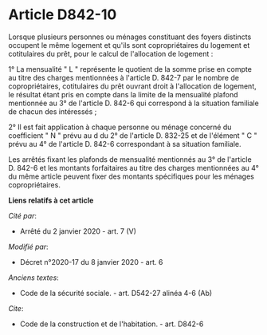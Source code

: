 # Article D842-10

Lorsque plusieurs personnes ou ménages constituant des foyers distincts occupent le même logement et qu'ils sont
copropriétaires du logement et cotitulaires du prêt, pour le calcul de l'allocation de logement :

1° La mensualité " L " représente le quotient de la somme prise en compte au titre des charges mentionnées à l'article D.
842-7 par le nombre de copropriétaires, cotitulaires du prêt ouvrant droit à l'allocation de logement, le résultat étant pris
en compte dans la limite de la mensualité plafond mentionnée au 3° de l'article D. 842-6 qui correspond à la situation
familiale de chacun des intéressés ;

2° Il est fait application à chaque personne ou ménage concerné du coefficient " N " prévu au d du 2° de l'article D. 832-25
et de l'élément " C " prévu au 4° de l'article D. 842-6 correspondant à sa situation familiale.

Les arrêtés fixant les plafonds de mensualité mentionnés au 3° de l'article D. 842-6 et les montants forfaitaires au titre
des charges mentionnées au 4° du même article peuvent fixer des montants spécifiques pour les ménages copropriétaires.

**Liens relatifs à cet article**

_Cité par_:

  - Arrêté du 2 janvier 2020 - art. 7 (V)

_Modifié par_:

  - Décret n°2020-17 du 8 janvier 2020 - art. 6

_Anciens textes_:

  - Code de la sécurité sociale. - art. D542-27 alinéa 4-6 (Ab)

_Cite_:

  - Code de la construction et de l'habitation. - art. D842-6
